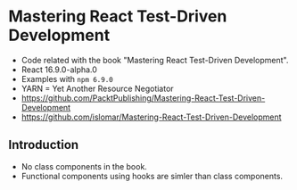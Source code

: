 # Mastering React Test-Driven Development
* Code related with the book "Mastering React Test-Driven Development".
* React 16.9.0-alpha.0
* Examples with `npm 6.9.0`
* YARN = Yet Another Resource Negotiator
* https://github.com/PacktPublishing/Mastering-React-Test-Driven-Development
* https://github.com/islomar/Mastering-React-Test-Driven-Development


## Introduction
* No class components in the book.
* Functional components using hooks are simler than class components.

